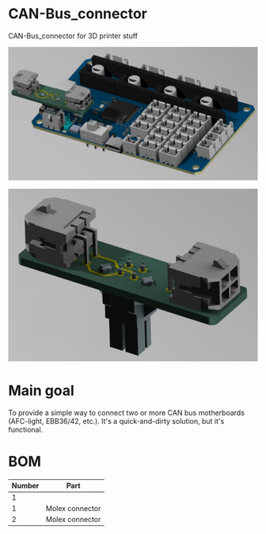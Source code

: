 # CAN-Bus_connector
CAN-Bus_connector for 3D printer stuff

![Alt text](images/board_plus_connector.jpg)

![Alt text](images/connector.jpg)

# Main goal
To provide a simple way to connect two or more CAN bus motherboards (AFC-light, EBB36/42, etc.).
It's a quick-and-dirty solution, but it's functional.


#  BOM

| Number | Part |
| ------ | ---- |
| 1 |  |
| 1 | Molex connector |
| 2 | Molex connector |

